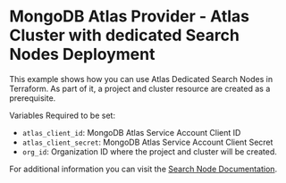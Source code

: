 # MongoDB Atlas Provider - Atlas Cluster with dedicated Search Nodes Deployment

This example shows how you can use Atlas Dedicated Search Nodes in Terraform. As part of it, a project and cluster resource are created as a prerequisite.

Variables Required to be set:

- `atlas_client_id`: MongoDB Atlas Service Account Client ID
- `atlas_client_secret`: MongoDB Atlas Service Account Client Secret
- `org_id`: Organization ID where the project and cluster will be created.

For additional information you can visit the [Search Node Documentation](https://www.mongodb.com/docs/atlas/cluster-config/multi-cloud-distribution/#search-nodes-for-workload-isolation).